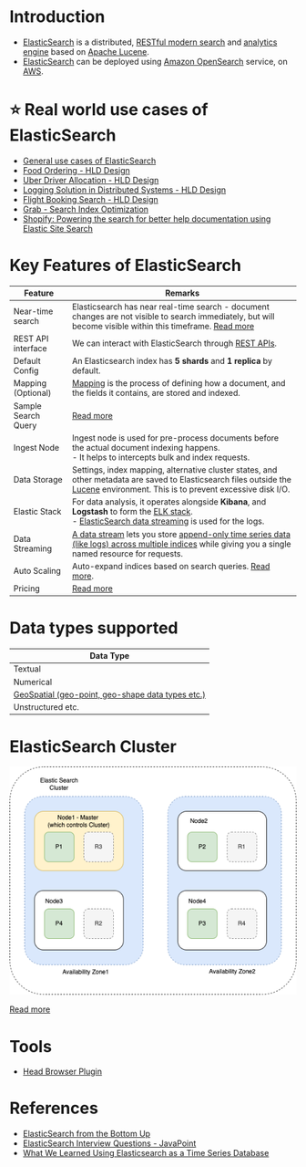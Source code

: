 # Introduction
- [ElasticSearch](https://www.elastic.co/elasticsearch/) is a distributed, [RESTful modern search](../../../8_APIStandards/REST.md) and [analytics engine](../../../6_BigData/DataConsumption) based on [Apache Lucene](../Readme.md).
- [ElasticSearch]() can be deployed using [Amazon OpenSearch](https://github.com/Anshul619/AWS-Services/tree/main/1_Databases/AmazonOpenSearch/Readme.md) service, on [AWS](https://github.com/Anshul619/AWS-Services/tree/main/).

# :star: Real world use cases of ElasticSearch
- [General use cases of ElasticSearch](../SearchUseCases.md)
- [Food Ordering - HLD Design](../../../0_UseCaseDesigns/FoodOrderingZomatoSwiggy/Readme.md)
- [Uber Driver Allocation - HLD Design](../../../0_UseCaseDesigns/DriverAllocationUberGoJek/Readme.md)
- [Logging Solution in Distributed Systems - HLD Design](../../../0_UseCaseDesigns/ObervabilityLoggingSolution/LoggingFileAggregation/Readme.md)
- [Flight Booking Search - HLD Design](../../../0_UseCaseDesigns/FlightBookingSearchMakeMyTrip/Readme.md)
- [Grab - Search Index Optimization](https://github.com/Anshul619/Tech-Stacks-Live-Apps/tree/main/Grab/SearchIndexing.md)
- [Shopify: Powering the search for better help documentation using Elastic Site Search](https://github.com/Anshul619/Tech-Stacks-Live-Apps/tree/main/Shopify.md)

# Key Features of ElasticSearch

| Feature             | Remarks                                                                                                                                                                                                                                                 |
|---------------------|---------------------------------------------------------------------------------------------------------------------------------------------------------------------------------------------------------------------------------------------------------|
| Near-time search    | Elasticsearch has near real-time search - document changes are not visible to search immediately, but will become visible within this timeframe. [Read more](https://www.elastic.co/guide/en/elasticsearch/reference/current/near-real-time.html)       |
| REST API interface  | We can interact with ElasticSearch through [REST APIs](../Features/RESTAPIs.md).                                                                                                                                                                        |
| Default Config      | An Elasticsearch index has **5 shards** and **1 replica** by default.                                                                                                                                                                                   |
| Mapping (Optional)  | [Mapping](../Features/Mapping.md) is the process of defining how a document, and the fields it contains, are stored and indexed.                                                                                                                        |
| Sample Search Query | [Read more](../Samples/SampleSearchQuery.md)                                                                                                                                                                                                               |
| Ingest Node         | Ingest node is used for pre-process documents before the actual document indexing happens. <br/>- It helps to intercepts bulk and index requests.                                                                                                       |
| Data Storage        | Settings, index mapping, alternative cluster states, and other metadata are saved to Elasticsearch files outside the [Lucene](../Readme.md) environment. This is to prevent excessive disk I/O.                                                         |
| Elastic Stack       | For data analysis, it operates alongside **Kibana**, and **Logstash** to form the [ELK stack](../../../12_Observability/ELK.md).<br/>- [ElasticSearch data streaming](../../15_Streaming-Databases/ElasticSearchStreams.md) is used for the logs.               |
| Data Streaming      | [A data stream](../../15_Streaming-Databases/ElasticSearchStreams.md) lets you store [append-only time series data (like logs) across multiple indices](../../5_Database-Internals/AppendOnlyProperty.md) while giving you a single named resource for requests. |
| Auto Scaling        | Auto-expand indices based on search queries. [Read more](https://www.elastic.co/guide/en/elasticsearch/reference/current/index-modules.html).                                                                                                           |
| Pricing             | [Read more](https://www.elastic.co/pricing/)                                                                                                                                                                                                            |

# Data types supported

| Data Type                                                                             |
|---------------------------------------------------------------------------------------|
| Textual                                                                               |
| Numerical                                                                             |
| [GeoSpatial (geo-point, geo-shape data types etc.)](../Features/GeoSpatialSupport.md) |
| Unstructured etc.                                                                     |

# ElasticSearch Cluster

![](Cluster.png)

[Read more](Cluster.md)

# Tools
- [Head Browser Plugin](https://chromewebstore.google.com/detail/multi-elasticsearch-head/cpmmilfkofbeimbmgiclohpodggeheim?hl=en&pli=1)

# References
- [ElasticSearch from the Bottom Up](https://www.elastic.co/blog/found-elasticsearch-from-the-bottom-up)
- [ElasticSearch Interview Questions - JavaPoint](https://www.javatpoint.com/elasticsearch-interview-questions)
- [What We Learned Using Elasticsearch as a Time Series Database](https://medium.com/thousandeyes-engineering/what-we-learned-using-elasticsearch-as-a-time-series-database-bdbde38cdb64)